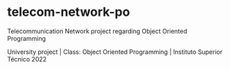 # telecom-network-po
Telecommunication Network project regarding Object Oriented Programming

University project | Class: Object Oriented Programming | Instituto Superior Técnico 2022
